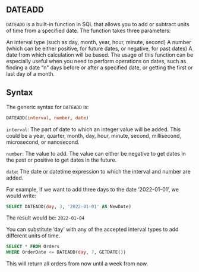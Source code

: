 ## DATEADD
`DATEADD` is a built-in function in SQL that allows you to add or subtract units of time from a specified date. The function takes three parameters:

An interval type (such as day, month, year, hour, minute, second)
A number (which can be either positive, for future dates, or negative, for past dates)
A date from which calculation will be based.
The usage of this function can be especially useful when you need to perform operations on dates, such as finding a date “n” days before or after a specified date, or getting the first or last day of a month.

## Syntax

The generic syntax for `DATEADD` is:

```SQL
DATEADD(interval, number, date)
```

`interval`: The part of date to which an integer value will be added. This could be a year, quarter, month, day, hour, minute, second, millisecond, microsecond, or nanosecond.

`number`: The value to add. The value can either be negative to get dates in the past or positive to get dates in the future.

`date`: The date or datetime expression to which the interval and number are added.

For example, if we want to add three days to the date ‘2022-01-01’, we would write:

```SQL
SELECT DATEADD(day, 3, '2022-01-01' AS NewDate)
```

The result would be: `2022-01-04`

You can substitute ‘day’ with any of the accepted interval types to add different units of time.

```SQL
SELECT * FROM Orders
WHERE OrderDate <= DATEADD(day, 7, GETDATE())
```

This will return all orders from now until a week from now.